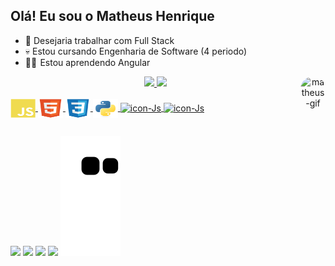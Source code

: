  ## Olá! Eu sou o Matheus Henrique

- 🔭 Desejaria trabalhar com Full Stack
- 💀 Estou cursando Engenharia de Software (4 periodo)
- 👨‍💻  Estou aprendendo Angular


<div align="center">
  <a href="https://github.com/MatheuxBueno">
  <img width="48%" src="https://github-readme-stats.vercel.app/api?username=MatheuxBueno&show_icons=true&theme=dark&include_all_commits=true&count_private=true"/>
  <img width="48%" src="https://github-readme-stats.vercel.app/api/top-langs/?username=MatheuxBueno&layout=compact&langs_count=7&theme=dark"/>
  <img align="right" alt="matheus-gif" height="200" width="40" style="border-radius:50px;" src="https://cdn.discordapp.com/attachments/977563490665512982/1024220393751445514/Design_sem_nome.gif">

</div>

<div style="display: inline_block"><br>
  <img align="center" alt="icon-Js" height="30" width="40" src="https://raw.githubusercontent.com/devicons/devicon/master/icons/javascript/javascript-plain.svg">
  <img align="center" alt="icon-HTML" height="30" width="40" src="https://raw.githubusercontent.com/devicons/devicon/master/icons/html5/html5-original.svg">
  <img align="center" alt="icon-CSS" height="30" width="40" src="https://raw.githubusercontent.com/devicons/devicon/master/icons/css3/css3-original.svg">
  <img align="center" alt="icon-Python" height="30" width="40" src="https://raw.githubusercontent.com/devicons/devicon/master/icons/python/python-original.svg">
  <img align="center" alt="icon-Js" height="30" width="40" src="https://cdn.jsdelivr.net/gh/devicons/devicon/icons/typescript/typescript-original.svg">
 <img align="center" alt="icon-Js" height="30" width="40" src="https://cdn.jsdelivr.net/gh/devicons/devicon/icons/angularjs/angularjs-original.svg">




  
</div>

##

<div> 
  
  <a href="https://www.instagram.com/mttbno/" target="_blank"><img src="https://img.shields.io/badge/-Instagram-%23E4405F?style=for-the-badge&logo=instagram&logoColor=white" target="_blank"></a>
  <a href = "mailto:matheushenriquebm08@gmail.com"><img src="https://img.shields.io/badge/-Gmail-%23333?style=for-the-badge&logo=gmail&logoColor=white" target="_blank"></a>
  <a href="https:" target="_blank"><img src="https://img.shields.io/badge/-LinkedIn-%230077B5?style=for-the-badge&logo=linkedin&logoColor=white" target="_blank"></a> 
  <a href="https://twitter.com/darkilsoridaa"  target="_blank"><img src="https://img.shields.io/badge/Twitter-1DA1F2?style=for-the-badge&logo=twitter&logoColor=white" target="_blank"></a>
  ![Snake animation](https://github.com/MatheuxBueno/MatheuxBueno/blob/output/github-contribution-grid-snake.svg)
 
</div>
